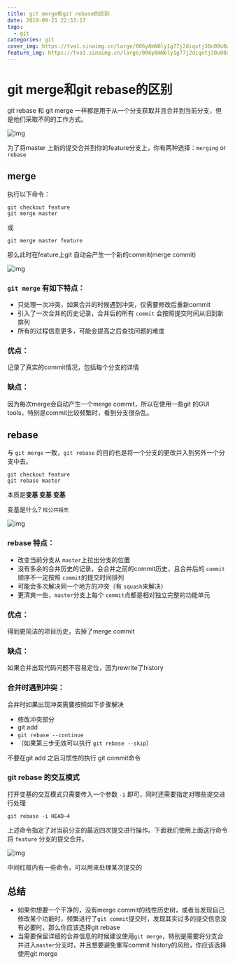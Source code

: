 ```yaml
---
title: git merge和git rebase的区别
date: 2019-09-21 22:53:17
tags:
  - git
categories: git
cover_img: https://tva1.sinaimg.cn/large/006y8mN6ly1g77j2diqxtj30u00u0wzn.jpg
feature_img: https://tva1.sinaimg.cn/large/006y8mN6ly1g77j2diqxtj30u00u0wzn.jpg
---
```


# git merge和git rebase的区别

git rebase 和 git merge 一样都是用于从一个分支获取并且合并到当前分支，但是他们采取不同的工作方式。

![img](https://tva1.sinaimg.cn/large/006y8mN6ly1g6wkw4uh2dj30xc0qtjsl.jpg)

为了将master 上新的提交合并到你的feature分支上，你有两种选择：`merging` or `rebase`

## merge

执行以下命令：

```shell
git checkout feature
git merge master
```

或

```shell
git merge master feature
```

那么此时在feature上git 自动会产生一个新的commit(merge commit)

![img](https://tva1.sinaimg.cn/large/006y8mN6ly1g6wky69tunj30w90850te.jpg)

### `git merge` 有如下特点：

- 只处理一次冲突，如果合并的时候遇到冲突，仅需要修改后重新commit
- 引入了一次合并的历史记录，合并后的所有 `commit` 会按照提交时间从旧到新排列
- 所有的过程信息更多，可能会提高之后查找问题的难度

### 优点：

记录了真实的commit情况，包括每个分支的详情

### 缺点：

因为每次merge会自动产生一个merge commit，所以在使用一些git 的GUI tools，特别是commit比较频繁时，看到分支很杂乱。

## rebase

与 `git merge` 一致，`git rebase` 的目的也是将一个分支的更改并入到另外一个分支中去。

```shell
git checkout feature
git rebase master
```

本质是**变基 变基 变基**

变基是什么? `找公共祖先`

![img](https://tva1.sinaimg.cn/large/006y8mN6ly1g6wl0azimrj30wx0823zd.jpg)

### rebase 特点：

- 改变当前分支从 `master`上拉出分支的位置
- 没有多余的合并历史的记录，会合并之前的commit历史，且合并后的 `commit`顺序不一定按照 `commit`的提交时间排列
- 可能会多次解决同一个地方的冲突（有 `squash`来解决）
- 更清爽一些，`master`分支上每个 `commit`点都是相对独立完整的功能单元

### 优点：

得到更简洁的项目历史，去掉了merge commit

### 缺点：

如果合并出现代码问题不容易定位，因为rewrite了history

### 合并时遇到冲突：

合并时如果出现冲突需要按照如下步骤解决

- 修改冲突部分
- git add
- `git rebase --continue`
- （如果第三步无效可以执行 `git rebase --skip`）

不要在git add 之后习惯性的执行 git commit命令

### git rebase 的交互模式

打开变基的交互模式只需要传入一个参数 `-i` 即可，同时还需要指定对哪些提交进行处理

```shell
git rebase -i HEAD~4
```

上述命令指定了对当前分支的最近四次提交进行操作。下面我们使用上面这行命令将 `feature` 分支的提交合并。

![img](https://tva1.sinaimg.cn/large/006y8mN6ly1g6wl7ji36xj30wi0gpq67.jpg)

中间红框内有一些命令，可以用来处理某次提交的

## 总结

- 如果你想要一个干净的，没有merge commit的线性历史树，或者当发现自己修改某个功能时，频繁进行了`git commit`提交时，发现其实过多的提交信息没有必要时，那么你应该选择git rebase
- 当需要保留详细的合并信息的时候建议使用`git merge`，特别是需要将分支合并进入`master`分支时，并且想要避免重写commit history的风险，你应该选择使用git merge